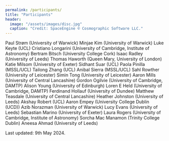 ```yaml
---
permalink: /participants/
title: "Participants"
header:
  image: "/assets/images/disc.jpg"
  caption: "Credit: SpaceEngine © Cosmographic Software LLC."
---
```


Paul Strøm (University of Warwick)
Minjae Kim (University of Warwick)
Luke Keyte (UCL)
Cristiano Longarini (University of Cambridge, Institute of Astronomy)
Bertram Bitsch (University College Cork)
Isaac Radley (University of Leeds)
Thomas Haworth (Queen Mary, University of London)
Katie Milsom (University of Exeter)
Sidhant Suar (UCL)
Paola Pinilla (MSSL/UCL)
Tailong Zhang (UCL)
Anibal Sierra (MSSL/UCL)
Sahl Rowther (University of Leicester)
Simin Tong (University of Leicester)
Aaron Mills (University of Central Lancashire)
Gordon Ogilvie (University of Cambridge, DAMTP)
Alison Young (University of Edinburgh)
Loren E Held (University of Cambridge, DAMTP)
Ferdinand Hollauf (University of Dundee)
Matthew Teasdale (University of Central Lancashire)
Heather Johnston (University of Leeds)
Akshay Robert (UCL)
Aaron Empey (University College Dublin (UCD))
Azib Norazman (University of Warwick)
Lucy Evans (University of Leeds)
Sebastian Marino (University of Exeter)
Laura Rogers (University of Cambridge, Institute of Astronomy)
Sorcha Mac Manamon (Trinity College Dublin)
Aneesa Ahmad (University of Leeds)




Last updated: 9th May 2024.

